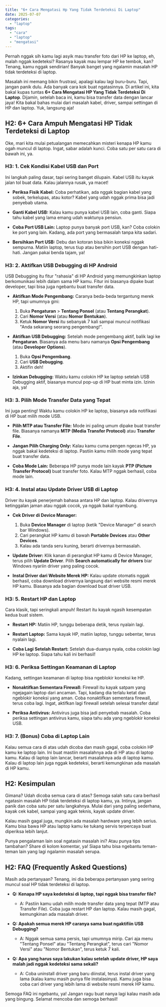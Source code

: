 ```yaml
---
title: "6+ Cara Mengatasi Hp Yang Tidak Terdeteksi Di Laptop"
date: 2025-07-07
categories: 
  - "laptop"
tags: 
  - "cara"
  - "laptop"
  - "mengatasi"
---
```


Pernah nggak sih kamu lagi asyik mau transfer foto dari HP ke laptop, eh, malah nggak kedeteksi? Rasanya kayak mau lempar HP ke tembok, kan? Tenang, kamu nggak sendirian! Banyak banget yang ngalamin masalah HP tidak terdeteksi di laptop.

Masalah ini memang bikin frustrasi, apalagi kalau lagi buru-buru. Tapi, jangan panik dulu. Ada banyak cara kok buat ngatasinnya. Di artikel ini, kita bakal kupas tuntas **6+ Cara Mengatasi HP Yang Tidak Terdeteksi Di Laptop**. Dijamin, setelah baca ini, kamu bisa transfer data dengan lancar jaya! Kita bakal bahas mulai dari masalah kabel, driver, sampai settingan di HP dan laptop. Yuk, langsung aja!

## H2: 6+ Cara Ampuh Mengatasi HP Tidak Terdeteksi di Laptop

Oke, mari kita mulai petualangan memecahkan misteri kenapa HP kamu ogah muncul di laptop. Ingat, sabar adalah kunci. Coba satu per satu cara di bawah ini, ya.

### H3: 1. Cek Kondisi Kabel USB dan Port

Ini langkah paling dasar, tapi sering banget dilupain. Kabel USB itu kayak jalan tol buat data. Kalau jalannya rusak, ya macet!

- **Periksa Fisik Kabel:** Coba perhatikan, ada nggak bagian kabel yang sobek, terkelupas, atau kotor? Kabel yang udah nggak prima bisa jadi penyebab utama.
    
- **Ganti Kabel USB:** Kalau kamu punya kabel USB lain, coba ganti. Siapa tahu kabel yang lama emang udah waktunya pensiun.
    
- **Coba Port USB Lain:** Laptop punya banyak port USB, kan? Coba colokin ke port yang lain. Kadang, ada port yang bermasalah tanpa kita sadari.
    
- **Bersihkan Port USB:** Debu dan kotoran bisa bikin koneksi nggak sempurna. Matiin laptop, terus tiup atau bersihin port USB dengan hati-hati. Jangan pakai benda tajam, ya!
    

### H3: 2. Aktifkan USB Debugging di HP Android

USB Debugging itu fitur "rahasia" di HP Android yang memungkinkan laptop berkomunikasi lebih dalam sama HP kamu. Fitur ini biasanya dipake buat developer, tapi bisa juga ngebantu buat transfer data.

- **Aktifkan Mode Pengembang:** Caranya beda-beda tergantung merek HP, tapi umumnya gini:
    
    1. Buka **Pengaturan** > **Tentang Ponsel** (atau **Tentang Perangkat**).
    2. Cari **Nomor Versi** (atau **Nomor Bentukan**).
    3. Ketuk **Nomor Versi** itu sebanyak 7 kali sampai muncul notifikasi "Anda sekarang seorang pengembang!".
- **Aktifkan USB Debugging:** Setelah mode pengembang aktif, balik lagi ke **Pengaturan**. Biasanya ada menu baru namanya **Opsi Pengembang** (atau **Developer Options**).
    
    1. Buka **Opsi Pengembang**.
    2. Cari **USB Debugging**.
    3. Aktifin deh!
- **Izinkan Debugging:** Waktu kamu colokin HP ke laptop setelah USB Debugging aktif, biasanya muncul pop-up di HP buat minta izin. Izinin aja, ya!
    

### H3: 3. Pilih Mode Transfer Data yang Tepat

Ini juga penting! Waktu kamu colokin HP ke laptop, biasanya ada notifikasi di HP buat milih mode USB.

- **Pilih MTP atau Transfer File:** Mode ini paling umum dipake buat transfer file. Biasanya namanya **MTP (Media Transfer Protocol)** atau **Transfer File**.
    
- **Jangan Pilih Charging Only:** Kalau kamu cuma pengen ngecas HP, ya nggak bakal kedeteksi di laptop. Pastiin kamu milih mode yang tepat buat transfer data.
    
- **Coba Mode Lain:** Beberapa HP punya mode lain kayak **PTP (Picture Transfer Protocol)** buat transfer foto. Kalau MTP nggak berhasil, coba mode lain.
    

### H3: 4. Instal atau Update Driver USB di Laptop

Driver itu kayak penerjemah bahasa antara HP dan laptop. Kalau drivernya ketinggalan jaman atau nggak cocok, ya nggak bakal nyambung.

- **Cek Driver di Device Manager:**
    
    1. Buka **Device Manager** di laptop (ketik "Device Manager" di search bar Windows).
    2. Cari perangkat HP kamu di bawah **Portable Devices** atau **Other Devices**.
    3. Kalau ada tanda seru kuning, berarti drivernya bermasalah.
- **Update Driver:** Klik kanan di perangkat HP kamu di Device Manager, terus pilih **Update Driver**. Pilih **Search automatically for drivers** biar Windows nyariin driver yang paling cocok.
    
- **Instal Driver dari Website Merek HP:** Kalau update otomatis nggak berhasil, coba download drivernya langsung dari website resmi merek HP kamu. Biasanya ada bagian download buat driver USB.
    

### H3: 5. Restart HP dan Laptop

Cara klasik, tapi seringkali ampuh! Restart itu kayak ngasih kesempatan kedua buat sistem.

- **Restart HP:** Matiin HP, tunggu beberapa detik, terus nyalain lagi.
    
- **Restart Laptop:** Sama kayak HP, matiin laptop, tunggu sebentar, terus nyalain lagi.
    
- **Coba Lagi Setelah Restart:** Setelah dua-duanya nyala, coba colokin lagi HP ke laptop. Siapa tahu kali ini berhasil!
    

### H3: 6. Periksa Settingan Keamanan di Laptop

Kadang, settingan keamanan di laptop bisa ngeblokir koneksi ke HP.

- **Nonaktifkan Sementara Firewall:** Firewall itu kayak satpam yang ngejagain laptop dari ancaman. Tapi, kadang dia terlalu ketat dan ngeblokir koneksi yang aman. Coba nonaktifkan sementara firewall, terus coba lagi. Ingat, aktifkan lagi firewall setelah selesai transfer data!
    
- **Periksa Antivirus:** Antivirus juga bisa jadi penyebab masalah. Coba periksa settingan antivirus kamu, siapa tahu ada yang ngeblokir koneksi USB.
    

### H3: 7. (Bonus) Coba di Laptop Lain

Kalau semua cara di atas udah dicoba dan masih gagal, coba colokin HP kamu ke laptop lain. Ini buat mastiin masalahnya ada di HP atau di laptop kamu. Kalau di laptop lain lancar, berarti masalahnya ada di laptop kamu. Kalau di laptop lain juga nggak kedeteksi, berarti kemungkinan ada masalah di HP kamu.

## H2: Kesimpulan

Gimana? Udah dicoba semua cara di atas? Semoga salah satu cara berhasil ngatasin masalah HP tidak terdeteksi di laptop kamu, ya. Intinya, jangan panik dan coba satu per satu langkahnya. Mulai dari yang paling sederhana, kayak cek kabel, sampai yang agak teknis, kayak update driver.

Kalau masih gagal juga, mungkin ada masalah hardware yang lebih serius. Kamu bisa bawa HP atau laptop kamu ke tukang servis terpercaya buat diperiksa lebih lanjut.

Punya pengalaman lain soal ngatasin masalah ini? Atau punya tips tambahan? Share di kolom komentar, ya! Siapa tahu bisa ngebantu teman-teman lain yang lagi ngalamin masalah serupa.

## H2: FAQ (Frequently Asked Questions)

Masih ada pertanyaan? Tenang, ini dia beberapa pertanyaan yang sering muncul soal HP tidak terdeteksi di laptop.

- **Q: Kenapa HP saya kedeteksi di laptop, tapi nggak bisa transfer file?**
    
    - A: Pastiin kamu udah milih mode transfer data yang tepat (MTP atau Transfer File). Coba juga restart HP dan laptop. Kalau masih gagal, kemungkinan ada masalah driver.
- **Q: Apakah semua merek HP caranya sama buat ngaktifiin USB Debugging?**
    
    - A: Nggak semua sama persis, tapi umumnya mirip. Cari aja menu "Tentang Ponsel" atau "Tentang Perangkat", terus cari "Nomor Versi" atau "Nomor Bentukan", terus ketuk 7 kali.
- **Q: Apa yang harus saya lakukan kalau setelah update driver, HP saya malah jadi nggak kedeteksi sama sekali?**
    
    - A: Coba uninstall driver yang baru diinstal, terus instal driver yang lama (kalau kamu masih punya file instalasinya). Kamu juga bisa coba cari driver yang lebih lama di website resmi merek HP kamu.

Semoga FAQ ini ngebantu, ya! Jangan ragu buat nanya lagi kalau masih ada yang bingung. Selamat mencoba dan semoga berhasil!
